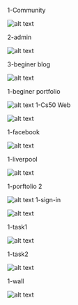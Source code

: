 1-Community

![alt text](https://github.com/abdoAdel746/images/blob/main/Community.png)

2-admin

![alt text](https://github.com/abdoAdel746/images/blob/main/admin.png)

3-beginer blog

![alt text](https://github.com/abdoAdel746/images/blob/main/beginerblog.png)

1-beginer portfolio

![alt text](https://github.com/abdoAdel746/images/blob/main/beginerportfolio.png)
1-Cs50 Web

![alt text](https://github.com/abdoAdel746/images/blob/main/Cs50Web.png)

1-facebook

![alt text](https://github.com/abdoAdel746/images/blob/main/Community.png)

1-liverpool

![alt text](https://github.com/abdoAdel746/images/blob/main/liverpool.png)

1-porftolio 2

![alt text](https://github.com/abdoAdel746/images/blob/main/porftolio2.png)
1-sign-in

![alt text](https://github.com/abdoAdel746/images/blob/main/sign-in.png)

1-task1

![alt text](https://github.com/abdoAdel746/images/blob/main/task1.png)

1-task2

![alt text](https://github.com/abdoAdel746/images/blob/main/task2.png)

1-wall

![alt text](https://github.com/abdoAdel746/images/blob/main/Community.png)
